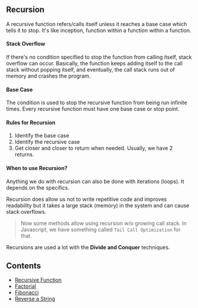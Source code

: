 ## Recursion

A recursive function refers/calls itself unless it reaches a base case which tells it to stop. It's like inception, function within a function within a function.

#### Stack Overflow

If there's no condition specified to stop the function from calling itself, stack overflow can occur. Basically, the function keeps adding itself to the call stack without popping itself, and eventually, the call stack runs out of memory and crashes the program.

#### Base Case

The condition is used to stop the recursive function from being run infinite times. Every recursive function must have one base case or stop point.

#### Rules for Recursion

1. Identify the base case
2. Identify the recursive case
3. Get closer and closer to return when needed. Usually, we have 2 returns.

#### When to use Recursion?

Anything we do with recursion can also be done with iterations (loops). It depends on the specifics.

Recursion does allow us not to write repetitive code and improves readability but it takes a large stack (memory) in the system and can cause stack overflows.

> Now some methods allow using recursion w/o growing call stack. In Javascript, we have something called `Tail Call Optimization` for that.

Recursions are used a lot with the **Divide and Conquer** techniques.

## Contents

- [Recursive Function](recursive-function.js)
- [Factorial](factorial.js)
- [Fibonacci](fibonacci.js)
- [Reverse a String](reverse-string.js)
